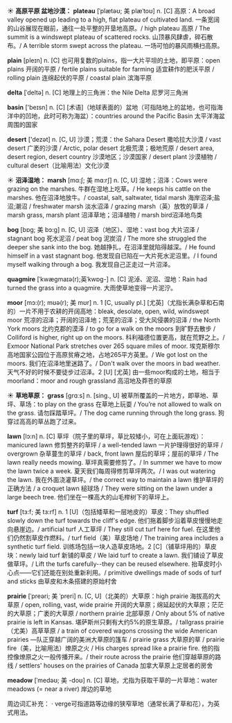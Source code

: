 ☀ <span class="category">**高原平原 盆地沙漠：**</span>
<span class="vocabulary">**plateau**</span> [ˈplætəʊ; 美 plæˈtoʊ]
<span class="definition">n. [C] 高原：</span>A broad valley opened up leading to a high, flat plateau of cultivated land. 一条宽阔的山谷展现在眼前，通往一处平整的开垦地高原。/ high plateau 高原 / The summit is a windswept plateau of scattered rocks. 山顶暴风肆虐，碎石散布。/ A terrible storm swept across the plateau. 一场可怕的暴风雨横扫高原。

<span class="vocabulary">**plain**</span> [pleɪn] 
<span class="definition">n. [C] 也可用复数的plains，指一大片平坦的土地，即平原：</span>open plains 开阔的平原 / fertile plains suitable for farming 适宜耕作的肥沃平原 / rolling plain 连绵起伏的平原 / coastal plain 滨海平原
           
<span class="vocabulary">**delta**</span> [ˈdeltə]
<span class="definition">n. [C] 地理上的三角洲：</span>the Nile Delta 尼罗河三角洲

<span class="vocabulary">**basin**</span> ['beɪsn] 
<span class="definition">n. [C] [术语]（地球表面的）盆地（可指陆地上的盆地，也可指海洋中的凹地，此时可称为海盆）：</span>countries around the Pacific Basin 太平洋海盆周围的国家

<span class="vocabulary">**desert**</span> ['dezət] 
<span class="definition">n. [C, U] 沙漠；荒漠：</span>the Sahara Desert 撒哈拉大沙漠 / vast desert 广袤的沙漠 / Arctic, polar desert 北极荒漠；极地荒原 / desert area, desert region, desert country 沙漠地区；沙漠国家 / desert plant 沙漠植物 / cultural desert（比喻用法）文化沙漠

☀ <span class="category">**沼泽湿地：**</span>
<span class="vocabulary">**marsh**</span> [mɑ:ʃ; 美 mɑ:rʃ]
<span class="definition">n. [C, U] 湿地；沼泽：</span>Cows were grazing on the marshes. 牛群在湿地上吃草。/ He keeps his cattle on the marshes. 他在沼泽地放牛。/ coastal, salt, saltwater, tidal marsh 海岸沼泽;盐沼;潮沼 / freshwater marsh 淡水沼泽 / grazing marsh（英）放牧的草泽 / marsh grass, marsh plant 沼泽草地；沼泽植物 / marsh bird沼泽地鸟类

<span class="vocabulary">**bog**</span> [bɒg; 美 bɔ:g]
<span class="definition">n. [C, U] 沼泽（地区）、湿地：</span>vast bog 大片沼泽 / stagnant bog 死水泥沼 / peat bog 泥炭沼 / The more she struggled the deeper she sank into the bog. 她越挣扎，在沼泽里就陷得越深。/ He found himself in a vast stagnant bog. 他发现自已陷在一大片死水泥沼里。/ I found myself walking through a bog. 我发现自己正走过一片沼泽。

<span class="vocabulary">**quagmire**</span> [ˈkwægmaɪə(r);英ˈkwɒg-]
<span class="definition">n. [C] 泥淖、泥沼、湿地：</span>Rain had turned the grass into a quagmire. 大雨使草地变得一片泥泞。

<span class="vocabulary">**moor**</span> [mɔ:(r); mʊə(r); 美 mʊr]
<span class="definition">n. 1 [C, usually pl.] [尤英]（尤指长满杂草和石南的）一片不用于农耕的开阔高地：</span>bleak, desolate, open, wild, windswept moor 荒凉的沼泽；开阔的沼泽地；荒芜的沼泽；受大风侵袭的沼泽 / the North York moors 北约克郡的漠泽 / to go for a walk on the moors 到旷野去散步 / Colliford is higher, right up on the moors. 科利福德位置更高，就在荒野之上。/ Exmoor National Park stretches over 265 square miles of moor. 埃克斯穆尔高地国家公园位于高原贫瘠之地，占地265平方英里。/ We got lost on the moors. 我们在沼泽地里迷路了。/ Don't walk over the moors in bad weather. 天气不好的时候不要徒步过沼泽。<span class="definition">2 [U] [尤英] 由一些moor构成的土地，相当于moorland：</span>moor and rough grassland 高沼地及莽苍的草原

☀ <span class="category">**草地草原：**</span>
<span class="vocabulary">**grass**</span> [ɡrɑːs]
<span class="definition">n. [sing., U] 被草所覆盖的一片地方，即草地、草坪、草场：</span>to play on the grass 在草地上玩耍 / You’re not allowed to walk on the grass. 请勿踩踏草坪。/ The dog came running through the long grass. 狗穿过高高的草丛跑了过来。

<span class="vocabulary">**lawn**</span> [lɔ:n]
<span class="definition">n. [C] 草坪（院子里的草坪，草比较矮小，可在上面玩游戏）：</span>manicured lawn 修剪整齐的草坪 / a well-tended lawn 一片护理得很好的草坪 / overgrown 杂草蔓生的草坪 / back, front lawn 屋后的草坪；屋前的草坪 / The lawn really needs mowing. 草坪真需要修剪了。/ In summer we have to mow the lawn twice a week. 夏天我们每周得修剪草坪两次。/ I was out watering the lawn. 我在外面浇灌草坪。/ the correct way to maintain a lawn 维护草坪的正确方法 / a croquet lawn 槌球场 / They were sitting on the lawn under a large beech tree. 他们坐在一棵高大的山毛榉树下的草坪上。

<span class="vocabulary">**turf**</span> [tɜ:f; 美 tɜ:rf]
<span class="definition">n. 1 [U]（包括矮草和一层地皮的）草皮：</span>They shuffled slowly down the turf towards the cliff's edge. 他们拖着脚步沿着草皮慢慢地走向悬崖边。/ artificial turf 人工草坪 / They still cut turf here for fuel. 在这里他们仍然割草皮作燃料。/ turf field（美）草皮场地 / The training area includes a synthetic turf field. 训练场包括一块人造草皮场地。<span class="definition">2 [C]（铺草坪用的）草皮块：</span>newly laid turf 新铺的草皮 / We laid turf to create a lawn. 我们铺设了草皮做草坪。/ Lift the turfs carefully--they can be reused elsewhere. 抬草皮时小心点——它们还能在别处重新利用。/ primitive dwellings made of sods of turf and sticks 由草皮和木条搭建的原始村舍

<span class="vocabulary">**prairie**</span> [ˈpreəri; 美 ˈpreri]
<span class="definition">n. [C, U]（北美的）大草原：</span>high prairie 海拔高的大草原 / open, rolling, vast, wide prairie 开阔的大草原；绵延起伏的大草原；茫茫的大草原；广袤的大草原 / northern prairie 北部草原 / Only about 5% of native prairie is left in Kansas. 堪萨斯州只剩有大约5%的原生草原。/ tallgrass prairie（尤美）高草草原 / a train of covered wagons crossing the wide American prairies —队正穿越广阔的美洲大草原的篷车 / prairie grass 大草原的草 / prairie fire（美，比喻用法）燎原之火 / His charges spread like a prairie fire. 他的指控像燎原之火一般传播开来。/ their route across the prairie 他们穿越草原的路线 / settlers' houses on the prairies of Canada 加拿大草原上定居者的房舍

<span class="vocabulary">**meadow**</span> [ˈmedəʊ; 美 -doʊ]
<span class="definition">n. [C] 草地，尤指为获取干草的一片草地：</span>water meadows (= near a river) 岸边的草地

周边词汇补充：
· verge可指道路等边缘的狭窄草地（通常长满了草和花），为英式用法。
